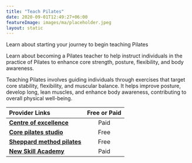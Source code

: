 ```yaml
---
title: "Teach Pilates"
date: 2020-09-01T12:49:27+06:00
featureImage: images/ma/placeholder.jpeg
layout: static
---
```


Learn about starting your journey to begin teaching Pilates

Learn about becoming a Pilates teacher to help instruct individuals in the practice of Pilates to enhance core strength, posture, flexibility, and body awareness.

Teaching Pilates involves guiding individuals through exercises that target core stability, flexibility, and muscular balance. It helps improve posture, develop long, lean muscles, and enhance body awareness, contributing to overall physical well-being.

| Provider Links      | Free or Paid  |  
| :-----------          | :--------------:      |  
| [**Centre of excellence**](https://www.centreofexcellence.com/shop/pilates-diploma-course/) | Paid | 
| [**Core pilates studio**](https://corepilatesstudios.co.uk/why-become-a-pilates-instructor/) | Free  | 
| [**Sheppard method pilates**](https://sheppardmethodpilates.com/become-pilates-instructor/) | Free  | 
| [**New Skill Academy**](https://newskillsacademy.co.uk/) | Paid | 
  

<br/><br/>






